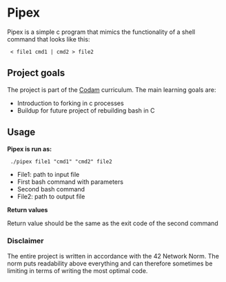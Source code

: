 # Pipex
Pipex is a simple c program that mimics the functionality of a shell command that looks like this:

   ```console
    < file1 cmd1 | cmd2 > file2
   ```

## Project goals

The project is part of the [Codam](https://www.codam.nl/studying-at-codam) curriculum. The main learning goals are:
- Introduction to forking in c processes
- Buildup for future project of rebuilding bash in C

## Usage

**Pipex is run as:**
   ```console
    ./pipex file1 "cmd1" "cmd2" file2
   ```
- File1: path to input file
- First bash command with parameters
- Second bash command
- File2: path to output file

**Return values**

Return value should be the same as the exit code of the second command

### Disclaimer

The entire project is written in accordance with the 42 Network Norm. 
The norm puts readability above everything and can therefore sometimes be limiting in terms of writing the most optimal code.
